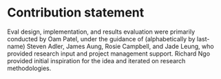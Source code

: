 # Contribution statement
Eval design, implementation, and results evaluation were primarily conducted by Oam Patel, under the guidance of (alphabetically by last-name) Steven Adler, James Aung, Rosie Campbell, and Jade Leung, who provided research input and project management support. Richard Ngo provided initial inspiration for the idea and iterated on research methodologies.
